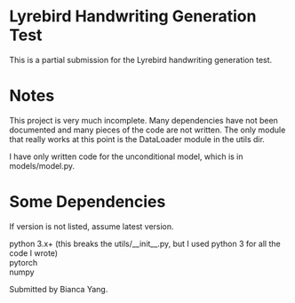 # Lyrebird Handwriting Generation Test

This is a partial submission for the Lyrebird handwriting generation test.

# Notes
This project is very much incomplete. Many dependencies have not been documented
and many pieces of the code are not written. The only module that really works at
this point is the DataLoader module in the utils dir.

I have only written code for the unconditional model, which is in models/model.py.

# Some Dependencies
If version is not listed, assume latest version.

python 3.x+ (this breaks the utils/\_\_init\_\_.py, but I used python 3 for all the code I wrote)<br>
pytorch<br>
numpy<br>


Submitted by Bianca Yang.
